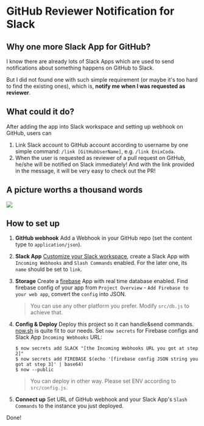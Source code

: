 # GitHub Reviewer Notification for Slack

## Why one more Slack App for GitHub?
I know there are already lots of Slack Apps which are used to send notifications about something happens on GitHub to Slack.

But I did not found one with such simple requirement (or maybe it's too hard to find the existing ones), which is, **notify me when I was requested as reviewer**.

## What could it do?
After adding the app into Slack workspace and setting up webhook on GitHub, users can
1. Link Slack account to GitHub account according to username by one simple command: `/link [GitHubUserName]`, e.g. `/link EnixCoda`.
2. When the user is requested as reviewer of a pull request on GitHub, he/she will be notified on Slack immediately! And with the link provided in the message, it will be very easy to check out the PR!

## A picture worths a thousand words
![](https://user-images.githubusercontent.com/7480839/40874057-05385f84-669d-11e8-94d4-7aa9778df06b.png)

## How to set up

1. **GitHub webhook**
    Add a Webhook in your GitHub repo (set the content type to `application/json`).

1. **Slack App**
    [Customize your Slack workspace](https://api.slack.com/apps), create a Slack App with `Incoming Webhooks` and `Slash Commands` enabled. For the later one, its `name` should be set to `link`.

1. **Storage**
    Create a [firebase](https://firebase.google.com) App with real time database enabled. Find firebase config of your app from `Project Overview` - `Add Firebase to your web app`, convert the `config` into JSON.
    > You can use any other platform you prefer. Modify `src/db.js` to achieve that.

1. **Config & Deploy**
    Deploy this project so it can handle&send commands. [now.sh](https://now.sh) is quite fit to our needs.
    Set `now secrets` for Firebase configs and Slack App `Incoming Webhooks` URL:
    ```
    $ now secrets add SLACK "[the Incoming Webhooks URL you got at step 2]"
    $ now secrets add FIREBASE $(echo '[firebase config JSON string you got at step 3]' | base64)
    $ now --public
    ```
    > You can deploy in other way. Please set ENV according to `src/config.js`.

1. **Connect up**
    Set URL of GitHub webhook and your Slack App's `Slash Commands` to the instance you just deployed.

Done!
